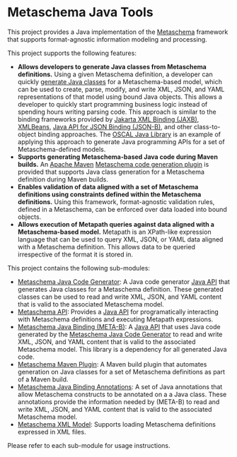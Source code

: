 # Metaschema Java Tools

This project provides a Java implementation of the [Metaschema](https://pages.nist.gov/metaschema/) framework that supports format-agnostic information modeling and processing.

This project supports the following features:

- **Allows developers to generate Java classes from Metaschema definitions.** Using a given Metaschema definition, a developer can quickly [generate Java classes](metaschema-java-binding/) for a Metaschema-based model, which can be used to create, parse, modify, and write XML, JSON, and YAML representations of that model using bound Java objects. This allows a developer to quickly start programming business logic instead of spending hours writing parsing code. This approach is similar to the binding frameworks provided by [Jakarta XML Binding (JAXB)](https://eclipse-ee4j.github.io/jaxb-ri/), [XMLBeans](https://xmlbeans.apache.org/), [Java API for JSON Binding (JSON-B)](https://javaee.github.io/jsonb-spec/), and other class-to-object binding approaches. The [OSCAL Java Library](https://github.com/usnistgov/liboscal-java/) is an example of applying this approach to generate Java programming APIs for a set of Metaschema-defined models.
- **Supports generating Metaschema-based Java code during Maven builds.** An [Apache Maven](https://maven.apache.org/) [Metaschema code generation plugin](metaschema-maven-plugin/) is provided that supports Java class generation for a Metaschema definition during Maven builds.
- **Enables validation of data aligned with a set of Metaschema definitions using constraints defined within the Metaschema definitions.** Using this framework, format-agnostic validation rules, defined in a Metaschema, can be enforced over data loaded into bound objects.
- **Allows execution of Metapath queries against data aligned with a Metaschema-based model.** Metapath is an XPath-like expression language that can be used to query XML, JSON, or YAML data aligned with a Metaschema definition. This allows data to be queried irrespective of the format it is stored in.

This project contains the following sub-modules:

- [Metaschema Java Code Generator](metaschema-java-codegen/): A Java code generator [Java API](metaschema-java-codege/apidocs/) that generates Java classes for a Metaschema definition. These generated classes can be used to read and write XML, JSON, and YAML content that is valid to the associated Metaschema model.
- [Metaschema API](metaschema-model/): Provides a [Java API](metaschema-model/apidocs/index.html) for programatically interacting with Metaschema definitions and executing Metapath expressions.
- [Metaschema Java Binding (META-B)](metaschema-java-binding/): A [Java API](metaschema-java-binding/apidocs/) that uses Java code generated by the [Metaschema Java Code Generator](metaschema-java-codegen/) to read and write XML, JSON, and YAML content that is valid to the associated Metaschema model. This library is a dependency for all generated Java code.
- [Metaschema Maven Plugin](metaschema-maven-plugin/): A Maven build plugin that automates generation on Java classes for a set of Metaschema definitions as part of a Maven build.
- [Metaschema Java Binding Annotations](metaschema-java-binding-annotations/): A set of Java annotations that allow Metaschema constructs to be annotated on a a Java class. These annotations provide the information needed by (META-B) to read and write XML, JSON, and YAML content that is valid to the associated Metaschema model.
- [Metaschema XML Model](metaschema-model/): Supports loading Metaschema definitions expressed in XML files.

Please refer to each sub-module for usage instructions.
